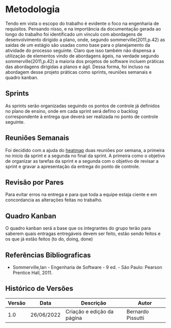 # Metodologia

Tendo em vista o escopo do trabalho é evidente o foco na engenharia de requisitos. 
Pensando nisso, e na importância da documentação gerada ao longo do trabalho foi 
identificado um vínculo com abordagens de desenvolvimento dirigido a plano, onde, 
segundo sommerville(2011,p.42) as saídas de um estágio são 
usadas como base para o planejamento da atividade do processo seguinte. Claro que isso também não dispensa
a utilização de elementos vindo de abordagens ágeis, na verdade segundo sommerville(2011,p.42) a maioria
dos projetos de software incluem práticas das abordagens dirigidas a planos e ágil. Dessa forma, 
foi incluso na abordagem desse projeto práticas como sprints, reuniões semanais e quadro kanban.

## Sprints
As sprints serão organizadas seguindo os pontos de controle já definidos no plano
de ensino, onde em cada sprint será defino o backlog correspondente à entrega que
deverá ser realizada no ponto de controle seguinte.
## Reuniões Semanais
Foi decidido com a ajuda do [heatmap](./heatmap.md) duas reuniões por semana, 
a primeira no inicio da sprint e a segunda no final da sprint. A primeira como o
objetivo de organizar as tarefas da sprint e a segunda com o objetivo de revisar
a sprint e gravar a apresentação da entrega do ponto de controle.
## Revisão por Pares
Para evitar erros na entrega e para que toda a equipe estaja ciente e em concordancia
as alterações feitas no trabalho.

## Quadro Kanban
O quadro kanban será a base que os integrantes do grupo terão para
saberem quais entragas entregáveis devem ser feito, estão sendo feitos e os que já estão feitos (to do, doing, done)

## Referências Bibliograficas
- Sommerville,Ian - Engenharia de Software - 9 ed. - São Paulo: Pearson Prentice Hall, 2011.

## Histórico de Versões
| Versão | Data       | Descrição                  | Autor             |
|--------|------------|----------------------------|-------------------|
| 1.0    | 26/06/2022 | Criação e edição da página | Bernardo Pissutti |
